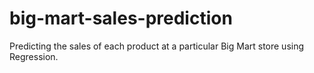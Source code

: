 # big-mart-sales-prediction
Predicting the sales of each product at a particular Big Mart store using Regression.
